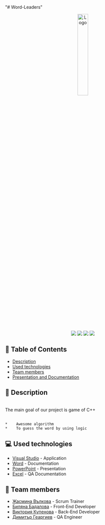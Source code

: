 "# Word-Leaders" 
<p align="center">
<a href=" rel="noopener">
<img src="Desktop/Logo.png" alt="Logo" width=26% height=26%>
</a>
</p>

 

<p align = "center">
<img src = "https://img.shields.io/github/languages/count/BSBadalova21/Word-Leaders?style=flat">
<img src = "https://img.shields.io/github/repo-size/BSBadalova21/Word-Leaders?style=flat">
<img src = "https://img.shields.io/github/stars/BSBadalova21/Word-Leaders?style=social">
<img src = "https://img.shields.io/github/contributors/BSBadalova21/Word-Leaders?style=flat">
</p>

## :pencil: Table of Contents
- [Description](#description)
- [Used technologies](#used_technologies)
- [Team members](#team_members)
- [Presentation and Documentation](#documentation)

## :book: Description <a name="description"></a>
<br>
The main goal of our project is game of C++
<br>
<br>

 

    *    Awesome algorithm 
    *    To guess the word by using logic

## :computer: Used technologies <a name="used_technologies"></a>
- [Visual Studio](https://visualstudio.microsoft.com/) - Application
- [Word](https://www.microsoft.com/en-us/microsoft-365/word) - Documentation
- [PowerPoint](https://www.microsoft.com/en-us/microsoft-365/powerpoint) - Presentation
- [Excel](https://www.microsoft.com/en-us/microsoft-365/excel) - QA Documentation

 

## :busts_in_silhouette: Team members <a name="team_members"></a>
- [Жасмина Вълкова](https://github.com/ZIValkova21) - Scrum Trainer 
- [Биляна Бадалова](https://github.com/BSBadalova21) - Front-End Developer
- [Виктория Купенова](https://github.com/VGKupenova21) - Back-End Developer
- [Димитър Геаргиев](https://github.com/DKGeorgiev21) - QA Engineer

